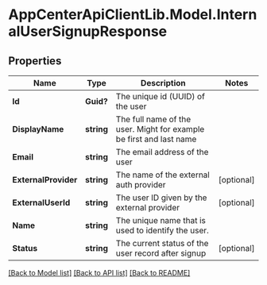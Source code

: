# AppCenterApiClientLib.Model.InternalUserSignupResponse
## Properties

Name | Type | Description | Notes
------------ | ------------- | ------------- | -------------
**Id** | **Guid?** | The unique id (UUID) of the user | 
**DisplayName** | **string** | The full name of the user. Might for example be first and last name | 
**Email** | **string** | The email address of the user | 
**ExternalProvider** | **string** | The name of the external auth provider | [optional] 
**ExternalUserId** | **string** | The user ID given by the external provider | [optional] 
**Name** | **string** | The unique name that is used to identify the user. | 
**Status** | **string** | The current status of the user record after signup | [optional] 

[[Back to Model list]](../README.md#documentation-for-models) [[Back to API list]](../README.md#documentation-for-api-endpoints) [[Back to README]](../README.md)

